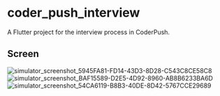 # coder_push_interview

A Flutter project for the interview process in CoderPush.

## Screen


![simulator_screenshot_5945FA81-FD14-43D3-8D28-C543C8CE58C8](https://user-images.githubusercontent.com/26343274/161397164-d216a322-9474-4fbf-af8d-1e06034b8d81.png)
![simulator_screenshot_BAF15589-D2E5-4D92-8960-AB8B6233BA6D](https://user-images.githubusercontent.com/26343274/161397173-14e0753c-cb5c-4ba1-9fb2-bb892d5d56d2.png)
![simulator_screenshot_54CA6119-B8B3-40DE-8D42-5767CCE29689](https://user-images.githubusercontent.com/26343274/161397307-165405e0-6ecd-48ab-80fd-2d43dd911f97.png)
